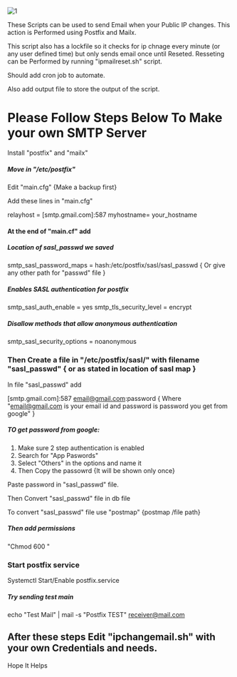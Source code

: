 ![1](https://github.com/user-attachments/assets/4e1c08da-4305-480c-a717-579762caefe4)

These Scripts can be used to send Email when your Public IP changes. This action is Performed using Postfix and Mailx.

This script also has a lockfile so it checks for ip chnage every minute (or any user defined time) but only sends email once until Reseted. Resseting can be Performed by running "ipmailreset.sh" script.

Should add cron job to automate.

Also add output file to store the output of the script.

# Please Follow Steps Below To Make your own SMTP Server

Install "postfix" and "mailx"

##### Move in "/etc/postfix" 

Edit "main.cfg"  {Make a backup first}

Add these lines in "main.cfg"


relayhost = [smtp.gmail.com]:587
myhostname= your_hostname


#### At the end of "main.cf" add

##### Location of sasl_passwd we saved

smtp_sasl_password_maps = hash:/etc/postfix/sasl/sasl_passwd { Or give any other path for "passwd" file }

##### Enables SASL authentication for postfix

smtp_sasl_auth_enable = yes
smtp_tls_security_level = encrypt

##### Disallow methods that allow anonymous authentication

smtp_sasl_security_options = noanonymous



### Then Create a file in "/etc/postfix/sasl/"  with filename "sasl_passwd" { or as stated in location of sasl map }

In file "sasl_passwd" add

[smtp.gmail.com]:587 email@gmail.com:password { Where "email@gmail.com is your email id and password is password you get from google" }

##### TO get password from google:

1. Make sure 2 step authentication is enabled
2. Search for "App Paswords" 
3. Select "Others" in the options and name it
4. Then Copy the passowrd {It will be shown only once}

Paste password in "sasl_passwd" file. 

Then Convert "sasl_passwd" file in db file

To convert "sasl_passwd" file use "postmap" {postmap /file path}

##### Then add permissions 

"Chmod 600 "

### Start postfix service 

Systemctl Start/Enable postfix.service

##### Try sending test main 
echo "Test Mail" | mail -s "Postfix TEST" receiver@mail.com


## After these steps Edit "ipchangemail.sh" with your own Credentials and needs.

Hope It Helps
